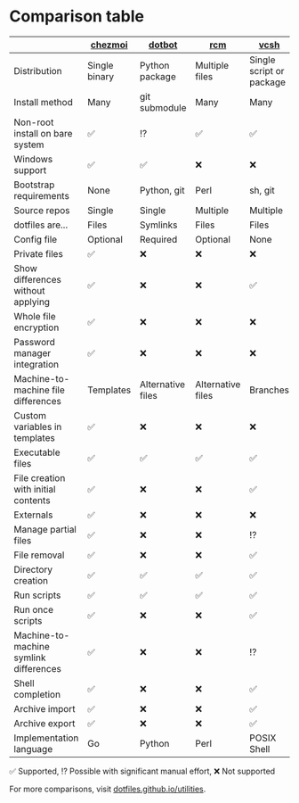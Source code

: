 # Comparison table

[chezmoi]: https://chezmoi.io/
[dotbot]: https://github.com/anishathalye/dotbot
[rcm]: https://github.com/thoughtbot/rcm
[vcsh]: https://github.com/RichiH/vcsh
[yadm]: https://yadm.io/
[bare git]: https://www.atlassian.com/git/tutorials/dotfiles "bare git"

|                                        | [chezmoi][]   | [dotbot][]        | [rcm][]           | [vcsh][]                 | [yadm][]                     | [bare git][] |
| -------------------------------------- | ------------- | ----------------- | ----------------- | ------------------------ | ---------------------------- | ------------ |
| Distribution                           | Single binary | Python package    | Multiple files    | Single script or package | Single script                | -            |
| Install method                         | Many          | git submodule     | Many              | Many                     | Many                         | Manual       |
| Non-root install on bare system        | ✅            | ⁉️                 | ✅                | ✅                       | ✅                           | ✅           |
| Windows support                        | ✅            | ✅                | ❌                | ❌                       | ✅                           | ✅           |
| Bootstrap requirements                 | None          | Python, git       | Perl              | sh, git                  | git                          | git          |
| Source repos                           | Single        | Single            | Multiple          | Multiple                 | Single                       | Single       |
| dotfiles are...                        | Files         | Symlinks          | Files             | Files                    | Files                        | Files        |
| Config file                            | Optional      | Required          | Optional          | None                     | Optional                     | Optional     |
| Private files                          | ✅            | ❌                | ❌                | ❌                       | ✅                           | ❌           |
| Show differences without applying      | ✅            | ❌                | ❌                | ✅                       | ✅                           | ✅           |
| Whole file encryption                  | ✅            | ❌                | ❌                | ❌                       | ✅                           | ❌           |
| Password manager integration           | ✅            | ❌                | ❌                | ❌                       | ❌                           | ❌           |
| Machine-to-machine file differences    | Templates     | Alternative files | Alternative files | Branches                 | Alternative files, templates | ⁉️            |
| Custom variables in templates          | ✅            | ❌                | ❌                | ❌                       | ❌                           | ❌           |
| Executable files                       | ✅            | ✅                | ✅                | ✅                       | ✅                           | ✅           |
| File creation with initial contents    | ✅            | ❌                | ❌                | ✅                       | ❌                           | ❌           |
| Externals                              | ✅            | ❌                | ❌                | ❌                       | ❌                           | ❌           |
| Manage partial files                   | ✅            | ❌                | ❌                | ⁉️                        | ✅                           | ⁉️            |
| File removal                           | ✅            | ❌                | ❌                | ✅                       | ✅                           | ❌           |
| Directory creation                     | ✅            | ✅                | ✅                | ✅                       | ✅                           | ✅           |
| Run scripts                            | ✅            | ✅                | ✅                | ✅                       | ✅                           | ❌           |
| Run once scripts                       | ✅            | ❌                | ❌                | ✅                       | ✅                           | ❌           |
| Machine-to-machine symlink differences | ✅            | ❌                | ❌                | ⁉️                        | ✅                           | ⁉️            |
| Shell completion                       | ✅            | ❌                | ❌                | ✅                       | ✅                           | ✅           |
| Archive import                         | ✅            | ❌                | ❌                | ✅                       | ❌                           | ✅           |
| Archive export                         | ✅            | ❌                | ❌                | ✅                       | ❌                           | ✅           |
| Implementation language                | Go            | Python            | Perl              | POSIX Shell              | Bash                         | C            |

✅ Supported, ⁉️  Possible with significant manual effort, ❌ Not supported

For more comparisons, visit [dotfiles.github.io/utilities](https://dotfiles.github.io/utilities/).

